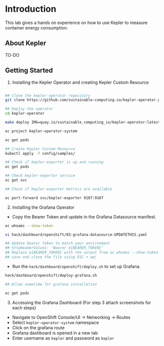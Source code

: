 # Introduction

This lab gives a hands on experience on how to use Kepler to measure container energy consumption.

## About Kepler

TO-DO

## Getting Started

1.  Installing the Kepler Operator and creating Kepler Custom Resource

```bash

## Clone the kepler-operator repository
git clone https://github.com/sustainable-computing-io/kepler-operator.git

## Deploy the operator
cd kepler-operator

make deploy IMG=quay.io/sustainable_computing_io/kepler-operator:latest

oc project kepler-operator-system

oc get pods

## Create Kepler Custom Resource
kubectl apply -f config/samples/

## Check if kepler-exporter is up and running
oc get pods

## Check kepler-exporter service
oc get svc

## Check if kepler-exporter metrics are available

oc port-forward svc/kepler-exporter 9107:9107

```

2. Installing the Grafana Operator

* Copy the Bearer Token and update in the Grafana Datasource manifest.


```bash
oc whoami --show-token

vi hack/dashboard/openshift/03-grafana-datasource-UPDATETHIS.yaml

## Update bearer token to match your environment
## httpHeaderValue1: 'Bearer ${BEARER_TOKEN}'
## Replace ${BEARER_TOKEN} with the output from oc whoami --show-token
## save and close the file using ESC + wq!
```

* Run the `hack/dashboard/openshift/deploy.sh` to set up Grafana.

```bash
hack/dashboard/openshift/deploy-grafana.sh

## Allow sometime for grafana installation

oc get pods

```

3. Accessing the Grafana Dashboard (For step 3 attach screenshots for each steps)

* Navigate to OpenShift Console/UI -> Networking -> Routes
* Select `kepler-operator-system` namespace
* Click on the grafana route
* Grafana dashboard is opened in a new tab
* Enter username as `kepler` and password as `kepler`
